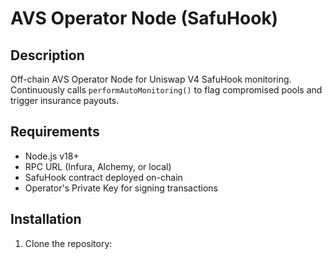 # AVS Operator Node (SafuHook)

## Description
Off-chain AVS Operator Node for Uniswap V4 SafuHook monitoring. Continuously calls `performAutoMonitoring()` to flag compromised pools and trigger insurance payouts.

## Requirements
- Node.js v18+
- RPC URL (Infura, Alchemy, or local)
- SafuHook contract deployed on-chain
- Operator's Private Key for signing transactions

## Installation
1. Clone the repository:
